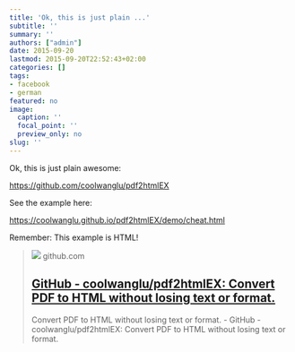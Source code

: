 ```yaml
---
title: 'Ok, this is just plain ...'
subtitle: ''
summary: ''
authors: ["admin"]
date: 2015-09-20
lastmod: 2015-09-20T22:52:43+02:00
categories: []
tags:
- facebook
- german
featured: no
image:
  caption: ''
  focal_point: ''
  preview_only: no
slug: ''
---
```

Ok, this is just plain awesome:

https://github.com/coolwanglu/pdf2htmlEX

See the example here:

https://coolwanglu.github.io/pdf2htmlEX/demo/cheat.html

Remember: This example is HTML!
> [![](https://opengraph.githubassets.com/c962ecc7851f8d7c50822f331fb571a3d399c079a7e716087b40fd4d38a95b8d/coolwanglu/pdf2htmlEX)](https://github.com/coolwanglu/pdf2htmlEX)
> github.com
> ## [GitHub - coolwanglu/pdf2htmlEX: Convert PDF to HTML without losing text or format.](https://github.com/coolwanglu/pdf2htmlEX)
>
>Convert PDF to HTML without losing text or format. - GitHub - coolwanglu/pdf2htmlEX: Convert PDF to HTML without losing text or format.



